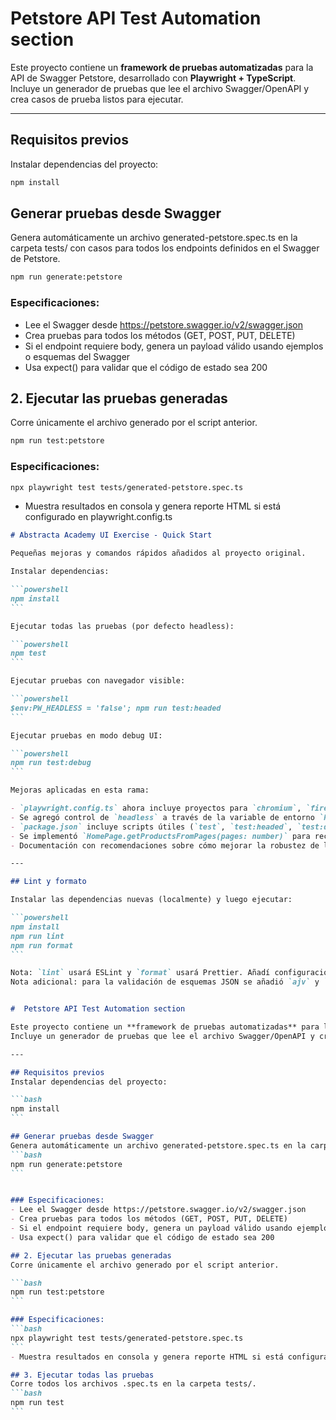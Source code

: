 #  Petstore API Test Automation section

Este proyecto contiene un **framework de pruebas automatizadas** para la API de Swagger Petstore, desarrollado con **Playwright + TypeScript**.  
Incluye un generador de pruebas que lee el archivo Swagger/OpenAPI y crea casos de prueba listos para ejecutar.

---

## Requisitos previos
Instalar dependencias del proyecto:

```bash
npm install
```

## Generar pruebas desde Swagger
Genera automáticamente un archivo generated-petstore.spec.ts en la carpeta tests/ con casos para todos los endpoints definidos en el Swagger de Petstore.
```bash
npm run generate:petstore
```


### Especificaciones:
- Lee el Swagger desde https://petstore.swagger.io/v2/swagger.json
- Crea pruebas para todos los métodos (GET, POST, PUT, DELETE)
- Si el endpoint requiere body, genera un payload válido usando ejemplos o esquemas del Swagger
- Usa expect() para validar que el código de estado sea 200

## 2. Ejecutar las pruebas generadas
Corre únicamente el archivo generado por el script anterior.

```bash
npm run test:petstore
```

### Especificaciones:
```bash
npx playwright test tests/generated-petstore.spec.ts
```
- Muestra resultados en consola y genera reporte HTML si está configurado en playwright.config.ts

````markdown
# Abstracta Academy UI Exercise - Quick Start

Pequeñas mejoras y comandos rápidos añadidos al proyecto original.

Instalar dependencias:

```powershell
npm install
```

Ejecutar todas las pruebas (por defecto headless):

```powershell
npm test
```

Ejecutar pruebas con navegador visible:

```powershell
$env:PW_HEADLESS = 'false'; npm run test:headed
```

Ejecutar pruebas en modo debug UI:

```powershell
npm run test:debug
```

Mejoras aplicadas en esta rama:

- `playwright.config.ts` ahora incluye proyectos para `chromium`, `firefox` y `webkit`.
- Se agregó control de `headless` a través de la variable de entorno `PW_HEADLESS`.
- `package.json` incluye scripts útiles (`test`, `test:headed`, `test:debug`).
- Se implementó `HomePage.getProductsFromPages(pages: number)` para recolectar productos de N páginas sin duplicar test logic.
- Documentación con recomendaciones sobre cómo mejorar la robustez de los tests.

---

## Lint y formato

Instalar las dependencias nuevas (localmente) y luego ejecutar:

```powershell
npm install
npm run lint
npm run format
```

Nota: `lint` usará ESLint y `format` usará Prettier. Añadí configuración base en `.eslintrc.json` y `.prettierrc`.
Nota adicional: para la validación de esquemas JSON se añadió `ajv` y `ajv-formats` en `package.json`. Ejecutá `npm install` localmente para instalarlos antes de ejecutar los tests o las validaciones.


#  Petstore API Test Automation section

Este proyecto contiene un **framework de pruebas automatizadas** para la API de Swagger Petstore, desarrollado con **Playwright + TypeScript**.  
Incluye un generador de pruebas que lee el archivo Swagger/OpenAPI y crea casos de prueba listos para ejecutar.

---

## Requisitos previos
Instalar dependencias del proyecto:

```bash
npm install
```

## Generar pruebas desde Swagger
Genera automáticamente un archivo generated-petstore.spec.ts en la carpeta tests/ con casos para todos los endpoints definidos en el Swagger de Petstore.
```bash
npm run generate:petstore
```


### Especificaciones:
- Lee el Swagger desde https://petstore.swagger.io/v2/swagger.json
- Crea pruebas para todos los métodos (GET, POST, PUT, DELETE)
- Si el endpoint requiere body, genera un payload válido usando ejemplos o esquemas del Swagger
- Usa expect() para validar que el código de estado sea 200

## 2. Ejecutar las pruebas generadas
Corre únicamente el archivo generado por el script anterior.

```bash
npm run test:petstore
```

### Especificaciones:
```bash
npx playwright test tests/generated-petstore.spec.ts
```
- Muestra resultados en consola y genera reporte HTML si está configurado en playwright.config.ts

## 3. Ejecutar todas las pruebas
Corre todos los archivos .spec.ts en la carpeta tests/.
```bash
npm run test
```



````



